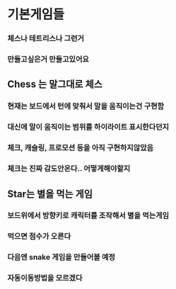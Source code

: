 # 기본게임들
### 체스나 테트리스나 그런거
### 만들고싶은거 만들고있어요


## Chess 는 말그대로 체스
### 현재는 보드에서 턴에 맞춰서 말을 움직이는건 구현함
### 대신에 말이 움직이는 범위를 하이라이트 표시한다던지
### 체크, 캐슬링, 프로모션 등을 아직 구현하지않았음
### 체크는 진짜 감도안온다.. 어떻게해야할지

## Star는 별을 먹는 게임
### 보드위에서 방향키로 캐릭터를 조작해서 별을 먹는게임
### 먹으면 점수가 오른다
### 다음엔 snake 게임을 만들어볼 예정
### 자동이동방법을 모르겠다
